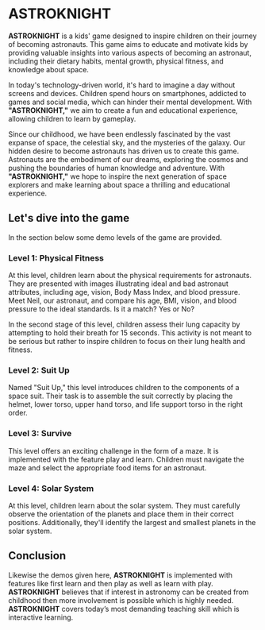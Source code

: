# ASTROKNIGHT

**ASTROKNIGHT** is a kids' game designed to inspire
children on their journey of becoming astronauts. This
game aims to educate and motivate kids by providing
valuable insights into various aspects of becoming an
astronaut, including their dietary habits, mental growth,
physical fitness, and knowledge about space.

In today's technology-driven world, it's hard to imagine a
day without screens and devices. Children spend hours
on smartphones, addicted to games and social media,
which can hinder their mental development. With
**"ASTROKNIGHT,"** we aim to create a fun and educational
experience, allowing children to learn by gameplay.

Since our childhood, we have been endlessly fascinated
by the vast expanse of space, the celestial sky, and the
mysteries of the galaxy. Our hidden desire to become
astronauts has driven us to create this game.
Astronauts are the embodiment of our dreams,
exploring the cosmos and pushing the boundaries of
human knowledge and adventure. With **"ASTROKNIGHT,"**
we hope to inspire the next generation of space
explorers and make learning about space a thrilling and
educational experience.

## Let's dive into the game
In the section below some demo levels of the game are provided.

### Level 1: Physical Fitness
At this level, children learn about the physical
requirements for astronauts. They are presented with
images illustrating ideal and bad astronaut attributes,
including age, vision, Body Mass Index, and blood
pressure. Meet Neil, our astronaut, and compare his age,
BMI, vision, and blood pressure to the ideal standards. Is
it a match? Yes or No?

In the second stage of this level, children assess their
lung capacity by attempting to hold their breath for 15
seconds. This activity is not meant to be serious but
rather to inspire children to focus on their lung health
and fitness.

### Level 2: Suit Up
Named "Suit Up," this level introduces children to the
components of a space suit. Their task is to assemble
the suit correctly by placing the helmet, lower torso,
upper hand torso, and life support torso in the right
order.

### Level 3: Survive
This level offers an exciting challenge in the form of a
maze. It is implemented with the feature play and learn.
Children must navigate the maze and select the
appropriate food items for an astronaut.

### Level 4: Solar System
At this level, children learn about the solar system. They
must carefully observe the orientation of the planets and
place them in their correct positions. Additionally, they'll
identify the largest and smallest planets in the solar
system.

## Conclusion

Likewise the demos given here, **ASTROKNIGHT** is
implemented with features like first learn and then play
as well as learn with play. **ASTROKNIGHT** believes that
if interest in astronomy can be created from childhood
then more involvement is possible which is highly
needed. **ASTROKNIGHT** covers today’s most demanding
teaching skill which is interactive learning.
